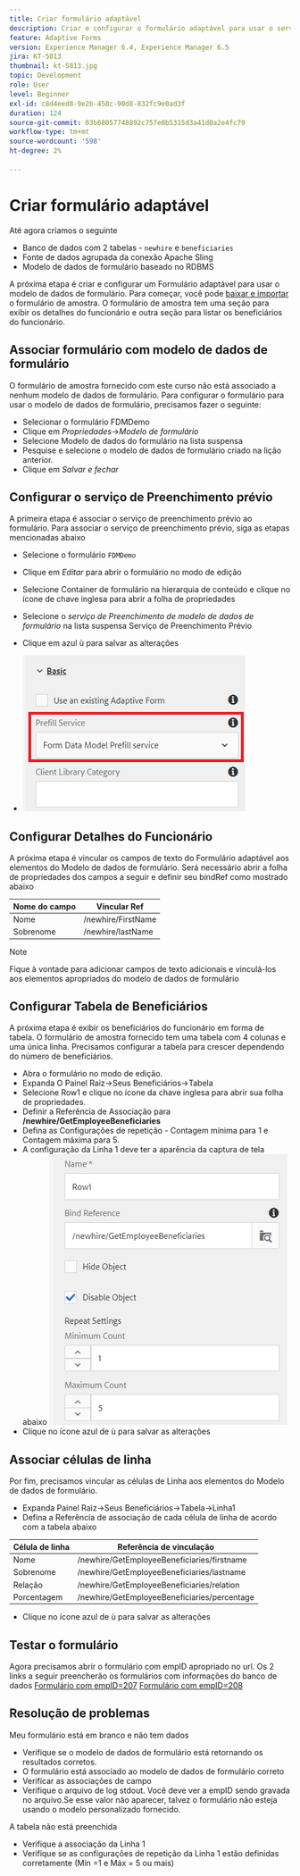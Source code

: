 ```yaml
---
title: Criar formulário adaptável
description: Criar e configurar o formulário adaptável para usar o serviço de preenchimento do modelo de dados de formulário
feature: Adaptive Forms
version: Experience Manager 6.4, Experience Manager 6.5
jira: KT-5813
thumbnail: kt-5813.jpg
topic: Development
role: User
level: Beginner
exl-id: c8d4eed8-9e2b-458c-90d8-832fc9e0ad3f
duration: 124
source-git-commit: 03b68057748892c757e0b5315d3a41d0a2e4fc79
workflow-type: tm+mt
source-wordcount: '598'
ht-degree: 2%

---
```


# Criar formulário adaptável

Até agora criamos o seguinte

* Banco de dados com 2 tabelas - `newhire` e `beneficiaries`
* Fonte de dados agrupada da conexão Apache Sling
* Modelo de dados de formulário baseado no RDBMS

A próxima etapa é criar e configurar um Formulário adaptável para usar o modelo de dados de formulário.  Para começar, você pode [baixar e importar](assets/fdm-demo-af.zip) o formulário de amostra. O formulário de amostra tem uma seção para exibir os detalhes do funcionário e outra seção para listar os beneficiários do funcionário.

## Associar formulário com modelo de dados de formulário

O formulário de amostra fornecido com este curso não está associado a nenhum modelo de dados de formulário. Para configurar o formulário para usar o modelo de dados de formulário, precisamos fazer o seguinte:

* Selecionar o formulário FDMDemo
* Clique em _Propriedades_->_Modelo de formulário_
* Selecione Modelo de dados do formulário na lista suspensa
* Pesquise e selecione o modelo de dados de formulário criado na lição anterior.
* Clique em _Salvar e fechar_

## Configurar o serviço de Preenchimento prévio

A primeira etapa é associar o serviço de preenchimento prévio ao formulário. Para associar o serviço de preenchimento prévio, siga as etapas mencionadas abaixo

* Selecione o formulário `FDMDemo`
* Clique em _Editar_ para abrir o formulário no modo de edição
* Selecione Container de formulário na hierarquia de conteúdo e clique no ícone de chave inglesa para abrir a folha de propriedades
* Selecione o _serviço de Preenchimento de modelo de dados de formulário_ na lista suspensa Serviço de Preenchimento Prévio
* Clique em azul ù para salvar as alterações

* ![serviço de preenchimento](assets/fdm-prefill.png)

## Configurar Detalhes do Funcionário

A próxima etapa é vincular os campos de texto do Formulário adaptável aos elementos do Modelo de dados de formulário. Será necessário abrir a folha de propriedades dos campos a seguir e definir seu bindRef como mostrado abaixo


| Nome do campo | Vincular Ref |
|------------|--------------------|
| Nome | /newhire/FirstName |
| Sobrenome | /newhire/lastName |

>[!NOTE]
>
>Fique à vontade para adicionar campos de texto adicionais e vinculá-los aos elementos apropriados do modelo de dados de formulário

## Configurar Tabela de Beneficiários

A próxima etapa é exibir os beneficiários do funcionário em forma de tabela. O formulário de amostra fornecido tem uma tabela com 4 colunas e uma única linha. Precisamos configurar a tabela para crescer dependendo do número de beneficiários.

* Abra o formulário no modo de edição.
* Expanda O Painel Raiz->Seus Beneficiários->Tabela
* Selecione Row1 e clique no ícone da chave inglesa para abrir sua folha de propriedades.
* Definir a Referência de Associação para **/newhire/GetEmployeeBeneficiaries**
* Defina as Configurações de repetição - Contagem mínima para 1 e Contagem máxima para 5.
* A configuração da Linha 1 deve ter a aparência da captura de tela abaixo
  ![configuração de linha](assets/configure-row.PNG)
* Clique no ícone azul de ù para salvar as alterações

## Associar células de linha

Por fim, precisamos vincular as células de Linha aos elementos do Modelo de dados de formulário.

* Expanda Painel Raiz->Seus Beneficiários->Tabela->Linha1
* Defina a Referência de associação de cada célula de linha de acordo com a tabela abaixo

| Célula de linha | Referência de vinculação |
|------------|----------------------------------------------|
| Nome | /newhire/GetEmployeeBeneficiaries/firstname |
| Sobrenome | /newhire/GetEmployeeBeneficiaries/lastname |
| Relação | /newhire/GetEmployeeBeneficiaries/relation |
| Porcentagem | /newhire/GetEmployeeBeneficiaries/percentage |

* Clique no ícone azul de ù para salvar as alterações

## Testar o formulário

Agora precisamos abrir o formulário com empID apropriado no url. Os 2 links a seguir preencherão os formulários com informações do banco de dados
[Formulário com empID=207](http://localhost:4502/content/dam/formsanddocuments/fdmdemo/jcr:content?wcmmode=disabled&amp;empID=207)
[Formulário com empID=208](http://localhost:4502/content/dam/formsanddocuments/fdmdemo/jcr:content?wcmmode=disabled&amp;empID=208)

## Resolução de problemas

Meu formulário está em branco e não tem dados

* Verifique se o modelo de dados de formulário está retornando os resultados corretos.
* O formulário está associado ao modelo de dados de formulário correto
* Verificar as associações de campo
* Verifique o arquivo de log stdout. Você deve ver a empID sendo gravada no arquivo.Se esse valor não aparecer, talvez o formulário não esteja usando o modelo personalizado fornecido.

A tabela não está preenchida

* Verifique a associação da Linha 1
* Verifique se as configurações de repetição da Linha 1 estão definidas corretamente (Mín =1 e Máx = 5 ou mais)
